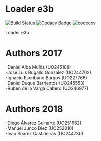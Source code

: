 # Loader e3b

[![Build Status](https://travis-ci.org/Arquisoft/Loader_e3b.svg?branch=master)](https://travis-ci.org/Arquisoft/Loader_e3b)
[![Codacy Badge](https://api.codacy.com/project/badge/Grade/6fad6fe134c1434cb0b9384d851821c8)](https://www.codacy.com/app/jelabra/Loader_e3b?utm_source=github.com&amp;utm_medium=referral&amp;utm_content=Arquisoft/Loader_e3b&amp;utm_campaign=Badge_Grade)
[![codecov](https://codecov.io/gh/Arquisoft/Loader_e3b/branch/master/graph/badge.svg)](https://codecov.io/gh/Arquisoft/Loader_e3b)

Loader e3b

# Authors 2017

-Daniel Alba Muñiz (UO245188)<br>
-José Luis Bugallo González (UO244702)<br>
-Ignacio Escribano Burgos (UO227766)<br>
-Daniel Duque Barrientos (UO245553)<br>
-Rubén de la Varga Cabero (UO246977)<br>

# Authors 2018
-Diego Álvarez Guinarte (UO251682)<br>
-Manuel Junco Diez (UO252010)<br>
-Ivan Suarez Castiñeiras (UO244730)<br>
